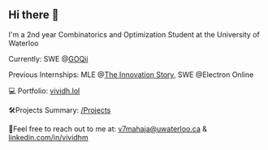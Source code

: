## Hi there 👋

I'm a 2nd year Combinatorics and Optimization Student at the University of Waterloo

Currently: SWE @[GOQii](https://goqii.com/us-en)

Previous Internships: MLE @[The Innovation Story](https://www.theinnovationstory.com/), SWE @Electron Online

💻 Portfolio: [vividh.lol](https://www.vividh.lol/)

🛠️Projects Summary: [/Projects](https://github.com/Lasdw6/Projects)

📩Feel free to reach out to me at: v7mahaja@uwaterloo.ca & [linkedin.com/in/vividhm](linkedin.com/in/vividhm)


<!--

**Lasdw6/Lasdw6** is a ✨ _special_ ✨ repository because its `README.md` (this file) appears on your GitHub profile.

Here are some ideas to get you started:

- 🔭 I’m currently working on ...
- 🌱 I’m currently learning ...
- 👯 I’m looking to collaborate on ...
- 🤔 I’m looking for help with ...
- 💬 Ask me about ...
- 📫 How to reach me: ...
- 😄 Pronouns: ...
- ⚡ Fun fact: ...
-->

